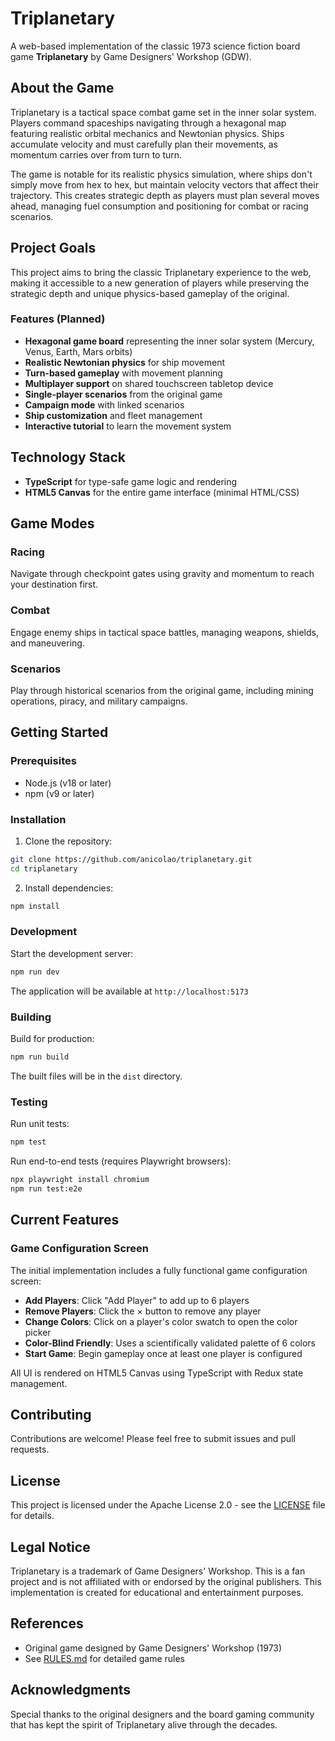 # Triplanetary

A web-based implementation of the classic 1973 science fiction board game **Triplanetary** by Game Designers' Workshop (GDW).

## About the Game

Triplanetary is a tactical space combat game set in the inner solar system. Players command spaceships navigating through a hexagonal map featuring realistic orbital mechanics and Newtonian physics. Ships accumulate velocity and must carefully plan their movements, as momentum carries over from turn to turn.

The game is notable for its realistic physics simulation, where ships don't simply move from hex to hex, but maintain velocity vectors that affect their trajectory. This creates strategic depth as players must plan several moves ahead, managing fuel consumption and positioning for combat or racing scenarios.

## Project Goals

This project aims to bring the classic Triplanetary experience to the web, making it accessible to a new generation of players while preserving the strategic depth and unique physics-based gameplay of the original.

### Features (Planned)

- **Hexagonal game board** representing the inner solar system (Mercury, Venus, Earth, Mars orbits)
- **Realistic Newtonian physics** for ship movement
- **Turn-based gameplay** with movement planning
- **Multiplayer support** on shared touchscreen tabletop device
- **Single-player scenarios** from the original game
- **Campaign mode** with linked scenarios
- **Ship customization** and fleet management
- **Interactive tutorial** to learn the movement system

## Technology Stack

- **TypeScript** for type-safe game logic and rendering
- **HTML5 Canvas** for the entire game interface (minimal HTML/CSS)

## Game Modes

### Racing
Navigate through checkpoint gates using gravity and momentum to reach your destination first.

### Combat
Engage enemy ships in tactical space battles, managing weapons, shields, and maneuvering.

### Scenarios
Play through historical scenarios from the original game, including mining operations, piracy, and military campaigns.

## Getting Started

### Prerequisites

- Node.js (v18 or later)
- npm (v9 or later)

### Installation

1. Clone the repository:
```bash
git clone https://github.com/anicolao/triplanetary.git
cd triplanetary
```

2. Install dependencies:
```bash
npm install
```

### Development

Start the development server:
```bash
npm run dev
```

The application will be available at `http://localhost:5173`

### Building

Build for production:
```bash
npm run build
```

The built files will be in the `dist` directory.

### Testing

Run unit tests:
```bash
npm test
```

Run end-to-end tests (requires Playwright browsers):
```bash
npx playwright install chromium
npm run test:e2e
```

## Current Features

### Game Configuration Screen

The initial implementation includes a fully functional game configuration screen:

- **Add Players**: Click "Add Player" to add up to 6 players
- **Remove Players**: Click the × button to remove any player
- **Change Colors**: Click on a player's color swatch to open the color picker
- **Color-Blind Friendly**: Uses a scientifically validated palette of 6 colors
- **Start Game**: Begin gameplay once at least one player is configured

All UI is rendered on HTML5 Canvas using TypeScript with Redux state management.

## Contributing

Contributions are welcome! Please feel free to submit issues and pull requests.

## License

This project is licensed under the Apache License 2.0 - see the [LICENSE](LICENSE) file for details.

## Legal Notice

Triplanetary is a trademark of Game Designers' Workshop. This is a fan project and is not affiliated with or endorsed by the original publishers. This implementation is created for educational and entertainment purposes.

## References

- Original game designed by Game Designers' Workshop (1973)
- See [RULES.md](RULES.md) for detailed game rules

## Acknowledgments

Special thanks to the original designers and the board gaming community that has kept the spirit of Triplanetary alive through the decades.
